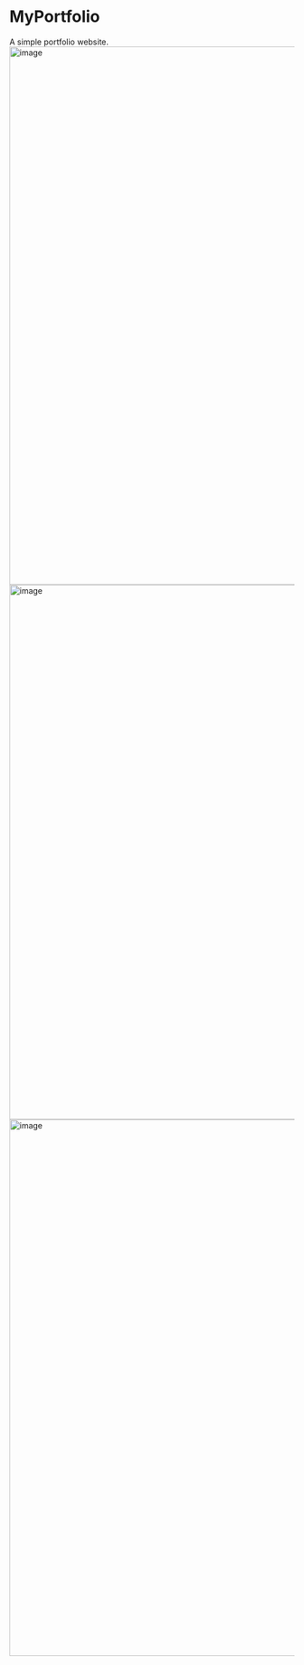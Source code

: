 # MyPortfolio
A simple portfolio website. 
<img width="950" alt="image" src="https://user-images.githubusercontent.com/85788582/188792808-9cc90272-108d-40a1-992f-e89bbde637a3.png">
<img width="944" alt="image" src="https://user-images.githubusercontent.com/85788582/188792857-fef6f2e2-84cf-4d00-9f2e-f715918bea09.png">
<img width="947" alt="image" src="https://user-images.githubusercontent.com/85788582/188792905-ae10b894-a29b-4537-884f-0d5610ab9f9f.png">

